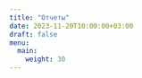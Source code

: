 ```yaml
---
title: "Отчеты"
date: 2023-11-20T10:00:00+03:00
draft: false
menu:
  main:
    weight: 30
---
```


<!-- ## Отчеты проекта

В этом разделе мы публикуем актуальную информацию о ходе работы над проектом, делимся успехами, трудностями и полезными находками.

---